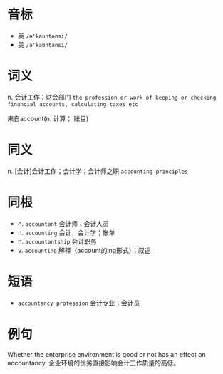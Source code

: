 # 音标

- 英 `/ə'kauntənsi/`
- 美 `/ə'kaʊntənsi/`

# 词义

n. 会计工作；财会部门
`the profession or work of keeping or checking financial accounts, calculating taxes etc`



来自account(n. 计算； 账目)

# 同义

n. [会计]会计工作；会计学；会计师之职
`accounting principles`

# 同根

- n. `accountant` 会计师；会计人员
- n. `accounting` 会计，会计学；帐单
- n. `accountantship` 会计职务
- v. `accounting` 解释（account的ing形式）；叙述

# 短语

- `accountancy profession` 会计专业；会计员

# 例句

Whether the enterprise environment is good or not has an effect on accountancy.
企业环境的优劣直接影响会计工作质量的高低。


